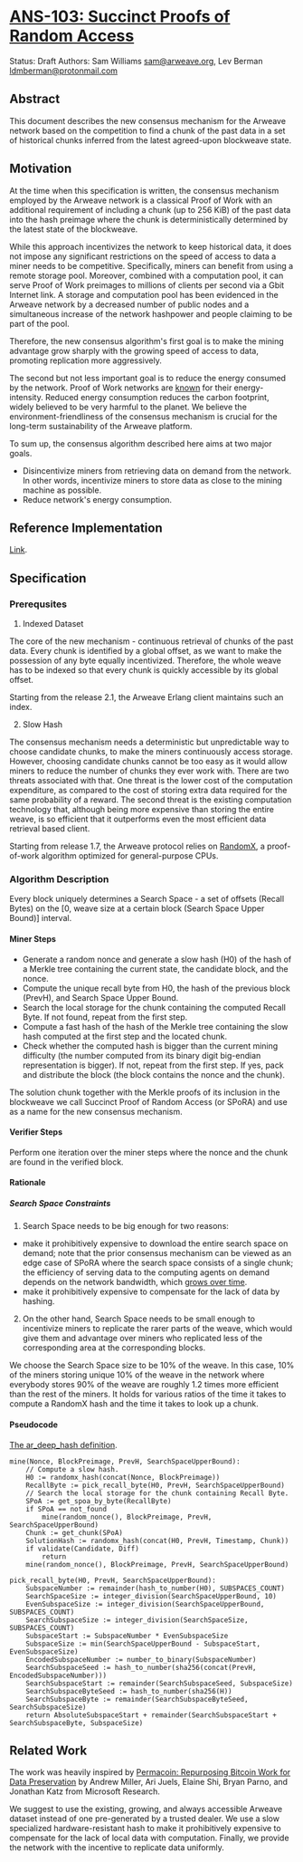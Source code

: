 # [ANS-103: Succinct Proofs of Random Access](https://github.com/ArweaveTeam/arweave-standards/blob/master/ans/ANS-103.md)

Status: Draft
Authors: Sam Williams <sam@arweave.org>, Lev Berman <ldmberman@protonmail.com>

## Abstract

This document describes the new consensus mechanism for the Arweave network based on the competition to find a chunk of the past data in a set of historical chunks inferred from the latest agreed-upon blockweave state.

## Motivation

At the time when this specification is written, the consensus mechanism employed
by the Arweave network is a classical Proof of Work with an additional requirement of
including a chunk (up to 256 KiB) of the past data into the hash preimage where the chunk is deterministically determined by the latest state of the blockweave.

While this approach incentivizes the network to keep historical data, it does not impose any significant restrictions on the speed of access to data a miner needs to be competitive. Specifically, miners can benefit from using a remote storage pool. Moreover, combined with a computation pool, it can serve Proof of Work preimages to millions of clients per second via a Gbit Internet link. A storage and computation pool has been evidenced in the Arweave network by a decreased number of public nodes and a simultaneous increase of the network hashpower and people claiming to be part of the pool.

Therefore, the new consensus algorithm's first goal is to make the mining advantage grow sharply with the growing speed of access to data, promoting replication more aggressively.

The second but not less important goal is to reduce the energy consumed by the network. Proof of Work networks are [known](https://bxykxaboh2oblctbs36xg6rahncvn2lqe7xh43pd4waavej4wczq.arweave.net/DfCrgC4-nBWKYZb9c3ogO0VW6XAn7n5t4-WACpE8sLM) for their energy-intensity. Reduced energy consumption reduces the carbon footprint, widely believed to be very harmful to the planet. We believe the environment-friendliness of the consensus mechanism is crucial for the long-term sustainability of the Arweave platform.

To sum up, the consensus algorithm described here aims at two major goals.

* Disincentivize miners from retrieving data on demand from the network. In other words, incentivize miners to store data as close to the mining machine as possible.
* Reduce network's energy consumption.

## Reference Implementation

[Link](https://github.com/ArweaveTeam/arweave/pull/269).

## Specification

### Prerequsites

1. Indexed Dataset

The core of the new mechanism - continuous retrieval of chunks of the past data. Every chunk is
identified by a global offset, as we want to make the possession of any byte equally incentivized. Therefore, the whole weave has to be indexed so that every chunk is quickly accessible by its global offset.

Starting from the release 2.1, the Arweave Erlang client maintains such an index.

2. Slow Hash

The consensus mechanism needs a deterministic but unpredictable way to choose candidate
chunks, to make the miners continuously access storage. However, choosing candidate
chunks cannot be too easy as it would allow miners to reduce the number of chunks they ever
work with. There are two threats associated with that. One threat is the lower cost of the
computation expenditure, as compared to the cost of storing extra data required for the same
probability of a reward. The second threat is the existing computation technology that, although being more expensive than storing the entire weave, is so efficient that it outperforms even the most efficient data retrieval based client.

Starting from release 1.7, the Arweave protocol relies on
[RandomX](https://44jxru4mdgbtd66dlzjlc3huktqmmzufomg5p24jl66zyut562yq.arweave.net/5xN404wZgzH7w15SsWz0VODGZoVzDdfriV-9nFJ99rE), a proof-of-work algorithm optimized for general-purpose CPUs.

### Algorithm Description

Every block uniquely determines a Search Space - a set of offsets (Recall Bytes) on the
[0, weave size at a certain block (Search Space Upper Bound)] interval.

#### Miner Steps

* Generate a random nonce and generate a slow hash (H0) of the hash of a Merkle tree containing the current state, the candidate block, and the nonce.
* Compute the unique recall byte from H0, the hash of the previous block (PrevH), and Search Space Upper Bound.
* Search the local storage for the chunk containing the computed Recall Byte. If not found, repeat from the first step.
* Compute a fast hash of the hash of the Merkle tree containing the slow hash computed at the first step and the located chunk.
* Check whether the computed hash is bigger than the current mining difficulty (the number computed from its binary digit big-endian representation is bigger). If not, repeat from the first step. If yes, pack and distribute the block (the block contains the nonce and the chunk).

The solution chunk together with the Merkle proofs of its inclusion in the blockweave we call
Succinct Proof of Random Access (or SPoRA) and use as a name for the new consensus mechanism.

#### Verifier Steps

Perform one iteration over the miner steps where the nonce and the chunk are found in the verified block.

#### Rationale

##### Search Space Constraints

1. Search Space needs to be big enough for two reasons:
  * make it prohibitively expensive to download the entire search space on demand; note that the prior consensus mechanism can be viewed as an edge case of SPoRA where the search space consists of a single chunk; the efficiency of serving data to the computing agents on demand depends on the network bandwidth, which [grows over time](https://dnodjq6x4sx7jelro3vmus25v3xpjlgox3u6xessdjv6mtuwrkmq.arweave.net/G1w0w9fkr_SRcXbqyktdru70rM6-6euSUhpr5k6Wipk).
  * make it prohibitively expensive to compensate for the lack of data by hashing.
2. On the other hand, Search Space needs to be small enough to incentivize miners to replicate
the rarer parts of the weave, which would give them and advantage over miners who replicated less of the corresponding area at the corresponding blocks.

We choose the Search Space size to be 10% of the weave. In this case, 10% of the miners storing unique 10% of the weave in the network where everybody stores 90% of the weave are roughly 1.2 times more efficient than the rest of the miners. It holds for various ratios of the time it takes to compute a RandomX hash and the time it takes to look up a chunk.

#### Pseudocode

[The ar_deep_hash definition](https://fc6nvgm24f3hywasovgsmhl4kl5x34rj24shjvwql4xpj7nnonzq.arweave.net/KLzamZrhdnxYEnVNJh18Uvt98inXJHTW0F8u9P2tc3M).
```
mine(Nonce, BlockPreimage, PrevH, SearchSpaceUpperBound):
	// Compute a slow hash.
    H0 := randomx_hash(concat(Nonce, BlockPreimage))
    RecallByte := pick_recall_byte(H0, PrevH, SearchSpaceUpperBound)
    // Search the local storage for the chunk containing Recall Byte.
    SPoA := get_spoa_by_byte(RecallByte)
    if SPoA == not_found
        mine(random_nonce(), BlockPreimage, PrevH, SearchSpaceUpperBound)
    Chunk := get_chunk(SPoA)
    SolutionHash := randomx_hash(concat(H0, PrevH, Timestamp, Chunk))
    if validate(Candidate, Diff)
        return
    mine(random_nonce(), BlockPreimage, PrevH, SearchSpaceUpperBound)

pick_recall_byte(H0, PrevH, SearchSpaceUpperBound):
    SubspaceNumber := remainder(hash_to_number(H0), SUBSPACES_COUNT)
    SearchSpaceSize := integer_division(SearchSpaceUpperBound, 10)
    EvenSubspaceSize := integer_division(SearchSpaceUpperBound, SUBSPACES_COUNT)
    SearchSubspaceSize := integer_division(SearchSpaceSize, SUBSPACES_COUNT)
    SubspaceStart := SubspaceNumber * EvenSubspaceSize
    SubspaceSize := min(SearchSpaceUpperBound - SubspaceStart, EvenSubspaceSize)
    EncodedSubspaceNumber := number_to_binary(SubspaceNumber)
    SearchSubspaceSeed := hash_to_number(sha256(concat(PrevH, EncodedSubspaceNumber)))
    SearchSubspaceStart := remainder(SearchSubspaceSeed, SubspaceSize)
    SearchSubspaceByteSeed := hash_to_number(sha256(H))
    SearchSubspaceByte := remainder(SearchSubspaceByteSeed, SearchSubspaceSize)
    return AbsoluteSubspaceStart + remainder(SearchSubspaceStart + SearchSubspaceByte, SubspaceSize)
```

## Related Work

The work was heavily inspired by [Permacoin: Repurposing Bitcoin Work for Data
Preservation](https://y7h7r6qdh3rdcn4vczpa6tbrhp5hcs5bid3kg7olifzb55slpqha.arweave.net/x8_4-gM-4jE3lRZeD0wxO_pxS6FA9qN9y0FyHvZLfA4)
by Andrew Miller, Ari Juels, Elaine Shi, Bryan Parno, and Jonathan Katz from Microsoft Research.

We suggest to use the existing, growing, and always accessible Arweave dataset instead of one
pre-generated by a trusted dealer. We use a slow specialized hardware-resistant hash to make it
prohibitively expensive to compensate for the lack of local data with computation. Finally, we
provide the network with the incentive to replicate data uniformly.